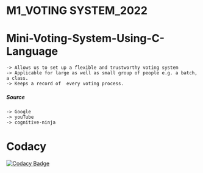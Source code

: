 # M1_VOTING SYSTEM_2022
# Mini-Voting-System-Using-C-Language

    -> Allows us to set up a flexible and trustworthy voting system
    -> Applicable for large as well as small group of people e.g. a batch, a class.
    -> Keeps a record of  every voting process.


##### Source 
    -> Google
    -> youTube
    -> cognitive-ninja
# Codacy
[![Codacy Badge](https://app.codacy.com/project/badge/Grade/adf02f7af85f4a45ac43cf24f91ee885)](https://www.codacy.com/gh/vinaydugyala/M1_VOTING-SYSTEM_2022/dashboard?utm_source=github.com&amp;utm_medium=referral&amp;utm_content=vinaydugyala/M1_VOTING-SYSTEM_2022&amp;utm_campaign=Badge_Grade)

